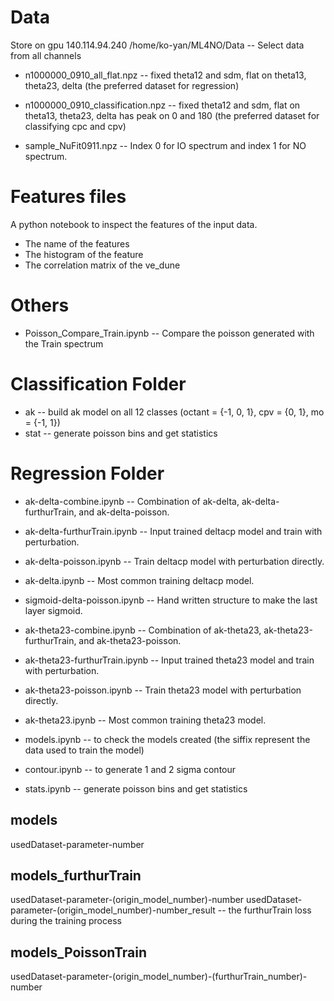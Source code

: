 # Data
Store on gpu 140.114.94.240 /home/ko-yan/ML4NO/Data -- Select data from all channels
* n1000000_0910_all_flat.npz -- fixed theta12 and sdm, flat on theta13, theta23, delta (the preferred dataset for regression)
* n1000000_0910_classification.npz -- fixed theta12 and sdm, flat on theta13, theta23, delta has peak on 0 and 180  (the preferred dataset for classifying cpc and cpv)

* sample_NuFit0911.npz -- Index 0 for IO spectrum and index 1 for NO spectrum.

# Features files
A python notebook to inspect the features of the input data.
* The name of the features
* The histogram of the feature
* The correlation matrix of the ve_dune

# Others
* Poisson_Compare_Train.ipynb -- Compare the poisson generated with the Train spectrum

# Classification Folder

* ak -- build ak model on all 12 classes (octant = {-1, 0, 1}, cpv = {0, 1}, mo = {-1, 1})
* stat -- generate poisson bins and get statistics

# Regression Folder

* ak-delta-combine.ipynb -- Combination of ak-delta, ak-delta-furthurTrain, and ak-delta-poisson.
* ak-delta-furthurTrain.ipynb -- Input trained deltacp model and train with perturbation.
* ak-delta-poisson.ipynb -- Train deltacp model with perturbation directly.
* ak-delta.ipynb -- Most common training deltacp model.
* sigmoid-delta-poisson.ipynb --  Hand written structure to make the last layer sigmoid.


* ak-theta23-combine.ipynb -- Combination of ak-theta23, ak-theta23-furthurTrain, and ak-theta23-poisson.
* ak-theta23-furthurTrain.ipynb -- Input trained theta23 model and train with perturbation.
* ak-theta23-poisson.ipynb -- Train theta23 model with perturbation directly.
* ak-theta23.ipynb -- Most common training theta23 model.


* models.ipynb -- to check the models created (the siffix represent the data used to train the model)
* contour.ipynb -- to generate 1 and 2 sigma contour
* stats.ipynb -- generate poisson bins and get statistics

## models
usedDataset-parameter-number

## models_furthurTrain
usedDataset-parameter-(origin_model_number)-number
usedDataset-parameter-(origin_model_number)-number_result -- the furthurTrain loss during the training process

## models_PoissonTrain
usedDataset-parameter-(origin_model_number)-(furthurTrain_number)-number